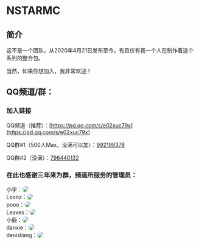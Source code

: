 # NSTARMC

## 简介

这不是一个团队，从2020年4月21日发布至今，有且仅有我一个人在制作着这个系列的整合包。

当然，如果你想加入，我非常欢迎！

## QQ频道/群：

### 加入链接

QQ频道（推荐）：[https://pd.qq.com/s/e02xuc79x](https://pd.qq.com/s/e02xuc79x)

QQ群#1（500人Max，没满可以加）：[992198378](http://qm.qq.com/cgi-bin/qm/qr?_wv=1027&k=0q2kuSuBLneZnNfX5rZTn7XF76oXDO7_&authKey=a4FR289M41dZJ%2BsTvHL%2Bi6sHhfLb5OoKVdkfQz9BK%2BbcSaBNESQBLHPaTkym1ru4&noverify=0&group_code=992198378)

QQ群#2（没满）：[796440132](http://qm.qq.com/cgi-bin/qm/qr?_wv=1027&k=dpqQIGxhRwF9VSTqInzP2cYsggOrCDYT&authKey=PyllQ2TUs3iTy94f%2B6ynwCDXJic9xeXRqXzhyUff%2Fpl%2B7xs8GpwC6HVE%2Bn1nigQc&noverify=0&group_code=796440132)

### 在此也感谢三年来为群，频道所服务的管理员：
<div class="vertical-center">
小宇：<img src="http://q1.qlogo.cn/g?b=qq&nk=2656046824&s=100" id="cir">
</div>
<div class="vertical-center">
Leonz：<img src="http://q1.qlogo.cn/g?b=qq&nk=1377418284&s=100" id="cir">
</div>
<div class="vertical-center">
pooo：<img src="http://q1.qlogo.cn/g?b=qq&nk=1101447296&s=100" id="cir">
</div>
<div class="vertical-center">
Leaves：<img src="http://q1.qlogo.cn/g?b=qq&nk=1416439811&s=100" id="cir">
</div>
<div class="vertical-center">
小鹿：<img src="http://q1.qlogo.cn/g?b=qq&nk=1956686150&s=100" id="cir">
</div>
<div class="vertical-center">
danxie：<img src="http://q1.qlogo.cn/g?b=qq&nk=1636588243&s=100" id="cir">
</div>
<div class="vertical-center">
denisliang：<img src="http://q1.qlogo.cn/g?b=qq&nk=1677614246&s=100" id="cir">
</div>


<style>
#cir {
  border-radius: 50%;
}
</style>
<style>
.vertical-center {
  display: flex;
  align-items: center;
}
</style>
